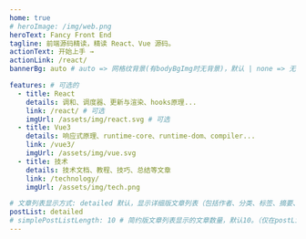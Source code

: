 ```yaml
---
home: true
# heroImage: /img/web.png
heroText: Fancy Front End
tagline: 前端源码精读，精读 React、Vue 源码。
actionText: 开始上手 →
actionLink: /react/
bannerBg: auto # auto => 网格纹背景(有bodyBgImg时无背景)，默认 | none => 无 | '大图地址' | background: 自定义背景样式       提示：如发现文本颜色不适应你的背景时可以到palette.styl修改$bannerTextColor变量

features: # 可选的
  - title: React
    details: 调和、调度器、更新与渲染、hooks原理...
    link: /react/ # 可选
    imgUrl: /assets/img/react.svg # 可选
  - title: Vue3
    details: 响应式原理、runtime-core、runtime-dom、compiler...
    link: /vue3/
    imgUrl: /assets/img/vue.svg
  - title: 技术
    details: 技术文档、教程、技巧、总结等文章
    link: /technology/
    imgUrl: /assets/img/tech.png

# 文章列表显示方式: detailed 默认，显示详细版文章列表（包括作者、分类、标签、摘要、分页等）| simple => 显示简约版文章列表（仅标题和日期）| none 不显示文章列表
postList: detailed
# simplePostListLength: 10 # 简约版文章列表显示的文章数量，默认10。（仅在postList设置为simple时生效）
---
```


<!-- <ClientOnly>
  <WebInfo/>
</ClientOnly> -->